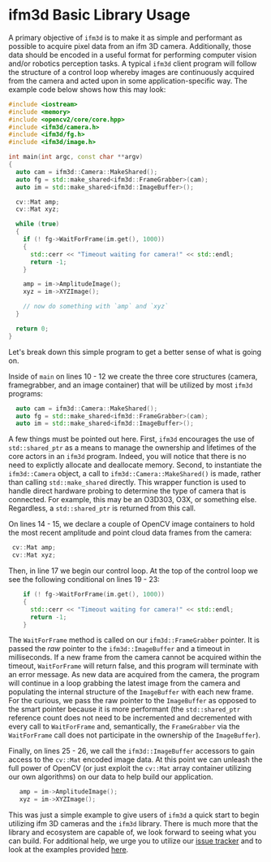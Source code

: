 
ifm3d Basic Library Usage
=========================

A primary objective of `ifm3d` is to make it as simple and performant as
possible to acquire pixel data from an ifm 3D camera. Additionally, those data
should be encoded in a useful format for performing computer vision and/or
robotics perception tasks. A typical `ifm3d` client program will follow the
structure of a control loop whereby images are continuously acquired from the
camera and acted upon in some application-specific way. The example code below
shows how this may look:

```c++
#include <iostream>
#include <memory>
#include <opencv2/core/core.hpp>
#include <ifm3d/camera.h>
#include <ifm3d/fg.h>
#include <ifm3d/image.h>

int main(int argc, const char **argv)
{
  auto cam = ifm3d::Camera::MakeShared();
  auto fg = std::make_shared<ifm3d::FrameGrabber>(cam);
  auto im = std::make_shared<ifm3d::ImageBuffer>();

  cv::Mat amp;
  cv::Mat xyz;

  while (true)
  {
    if (! fg->WaitForFrame(im.get(), 1000))
    {
      std::cerr << "Timeout waiting for camera!" << std::endl;
      return -1;
    }

    amp = im->AmplitudeImage();
    xyz = im->XYZImage();

    // now do something with `amp` and `xyz`
  }

  return 0;
}
```

Let's break down this simple program to get a better sense of what is going on.

Inside of `main` on lines 10 - 12 we create the three core structures (camera,
framegrabber, and an image container)  that will be utilized by most `ifm3d`
programs:

```c++
  auto cam = ifm3d::Camera::MakeShared();
  auto fg = std::make_shared<ifm3d::FrameGrabber>(cam);
  auto im = std::make_shared<ifm3d::ImageBuffer>();
```

A few things must be pointed out here. First, `ifm3d` encourages the use of
`std::shared_ptr` as a means to manage the ownership and lifetimes of the core
actors in an `ifm3d` program. Indeed, you will notice that there is no need to
explictly allocate and deallocate memory. Second, to instantiate the
`ifm3d::Camera` object, a call to `ifm3d::Camera::MakeShared()` is made, rather
than calling `std::make_shared` directly. This wrapper function is used to
handle direct hardware probing to determine the type of camera that is
connected. For example, this may be an O3D303, O3X, or something
else. Regardless, a `std::shared_ptr` is returned from this call.

On lines 14 - 15, we declare a couple of OpenCV image containers to hold the
most recent amplitude and point cloud data frames from the camera:

```c++
 cv::Mat amp;
 cv::Mat xyz;
```

Then, in line 17 we begin our control loop. At the top of the control loop we
see the following conditional on lines 19 - 23:

```c++
    if (! fg->WaitForFrame(im.get(), 1000))
    {
      std::cerr << "Timeout waiting for camera!" << std::endl;
      return -1;
    }
```

The `WaitForFrame` method is called on our `ifm3d::FrameGrabber` pointer. It is
passed the *raw* pointer to the `ifm3d::ImageBuffer` and a timeout in
milliseconds. If a new frame from the camera cannot be acquired within the
timeout, `WaitForFrame` will return false, and this program will terminate with
an error message. As new data are acquired from the camera, the program will
continue in a loop grabbing the latest image from the camera and populating the
internal structure of the `ImageBuffer` with each new frame. For the curious,
we pass the raw pointer to the `ImageBuffer` as opposed to the smart pointer
because it is more performant (the `std::shared_ptr` reference count does not
need to be incremented and decremented with every call to `WaitForFrame` and,
semantically, the `FrameGrabber` via the `WaitForFrame` call does not
participate in the ownership of the `ImageBuffer`).

Finally, on lines 25 - 26, we call the `ifm3d::ImageBuffer` accessors to gain
access to the `cv::Mat` encoded image data. At this point we can unleash the
full power of OpenCV (or just exploit the `cv::Mat` array container utilizing
our own algorithms) on our data to help build our application.

```c++
   amp = im->AmplitudeImage();
   xyz = im->XYZImage();
```

This was just a simple example to give users of `ifm3d` a quick start to begin
utilizing ifm 3D cameras and the `ifm3d` library. There is much more that the
library and ecosystem are capable of, we look forward to seeing what you can
build. For additional help, we urge you to utilize our
[issue tracker](https://github.com/ifm/ifm3d/issues) and to look at the
examples provided [here](https://github.com/ifm/ifm3d-examples).
